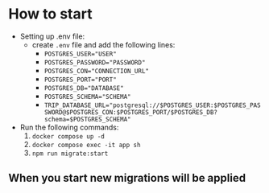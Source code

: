 # How to start
- Setting up .env file:
  - create `.env` file and add the following lines:
    - `POSTGRES_USER="USER"`
    - `POSTGRES_PASSWORD="PASSWORD"`
    - `POSTGRES_CON="CONNECTION_URL"`
    - `POSTGRES_PORT="PORT"`
    - `POSTGRES_DB="DATABASE"`
    - `POSTGRES_SCHEMA="SCHEMA"`
    - `TRIP_DATABASE_URL="postgresql://$POSTGRES_USER:$POSTGRES_PASSWORD@$POSTGRES_CON:$POSTGRES_PORT/$POSTGRES_DB?schema=$POSTGRES_SCHEMA"`
- Run the following commands:
  1. `docker compose up -d`
  2. `docker compose exec -it app sh`
  3. `npm run migrate:start`

## When you start new migrations will be applied